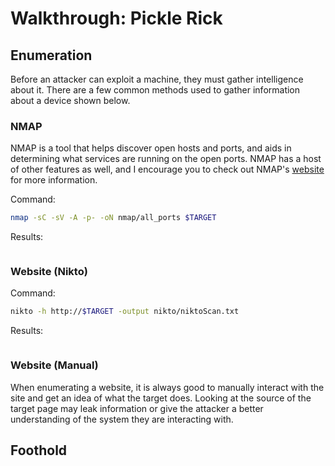 
# Walkthrough: Pickle Rick

## Enumeration

Before an attacker can exploit a machine, they must gather intelligence about it. There are a few common methods used to gather information about a device shown below.

### NMAP

NMAP is a tool that helps discover open hosts and ports, and aids in determining what services are running on the open ports. NMAP has a host of other features as well, and I encourage you to check out NMAP's [website](https://nmap.org) for more information.

Command:

```bash
nmap -sC -sV -A -p- -oN nmap/all_ports $TARGET
```

Results:

```bash
```

### Website (Nikto)

Command:

```bash
nikto -h http://$TARGET -output nikto/niktoScan.txt
```

Results:

```bash
```

### Website (Manual)

When enumerating a website, it is always good to manually interact with the site and get an idea of what the target does. Looking at the source of the target page may leak information or give the attacker a better understanding of the system they are interacting with.

## Foothold